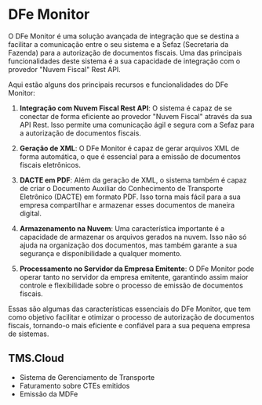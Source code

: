 # DFe Monitor
O DFe Monitor é uma solução avançada de integração que se destina a facilitar a comunicação entre o seu sistema e a Sefaz (Secretaria da Fazenda) para a autorização de documentos fiscais. Uma das principais funcionalidades deste sistema é a sua capacidade de integração com o provedor "Nuvem Fiscal" Rest API.

Aqui estão alguns dos principais recursos e funcionalidades do DFe Monitor:

1. **Integração com Nuvem Fiscal Rest API**: O sistema é capaz de se conectar de forma eficiente ao provedor "Nuvem Fiscal" através da sua API Rest. Isso permite uma comunicação ágil e segura com a Sefaz para a autorização de documentos fiscais.

2. **Geração de XML**: O DFe Monitor é capaz de gerar arquivos XML de forma automática, o que é essencial para a emissão de documentos fiscais eletrônicos.

3. **DACTE em PDF**: Além da geração de XML, o sistema também é capaz de criar o Documento Auxiliar do Conhecimento de Transporte Eletrônico (DACTE) em formato PDF. Isso torna mais fácil para a sua empresa compartilhar e armazenar esses documentos de maneira digital.

4. **Armazenamento na Nuvem**: Uma característica importante é a capacidade de armazenar os arquivos gerados na nuvem. Isso não só ajuda na organização dos documentos, mas também garante a sua segurança e disponibilidade a qualquer momento.

5. **Processamento no Servidor da Empresa Emitente**: O DFe Monitor pode operar tanto no servidor da empresa emitente, garantindo assim maior controle e flexibilidade sobre o processo de emissão de documentos fiscais.

Essas são algumas das características essenciais do DFe Monitor, que tem como objetivo facilitar e otimizar o processo de autorização de documentos fiscais, tornando-o mais eficiente e confiável para a sua pequena empresa de sistemas.


## TMS.Cloud
* Sistema de Gerenciamento de Transporte
* Faturamento sobre CTEs emitidos
* Emissão da MDFe
